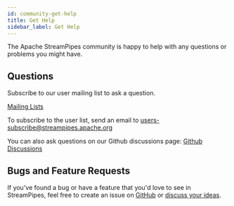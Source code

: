 ```yaml
---
id: community-get-help
title: Get Help
sidebar_label: Get Help
---
```


The Apache StreamPipes community is happy to help with any questions or problems you might have.

## Questions
Subscribe to our user mailing list to ask a question.

[Mailing Lists](https://streampipes.apache.org/mailinglists.html)

To subscribe to the user list, send an email to [users-subscribe@streampipes.apache.org](mailto:users-subscribe@streampipes.apache.org)

You can also ask questions on our Github discussions page:
[Github Discussions](https://github.com/apache/streampipes/discussions)

## Bugs and Feature Requests

If you've found a bug or have a feature that you'd love to see in StreamPipes, feel free to create an issue on [GitHub](https://github.com/apache/streampipes/issues)
or [discuss your ideas](https://github.com/apache/streampipes/discussions/categories/ideas).



